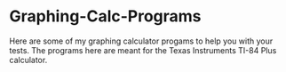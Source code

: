 # Graphing-Calc-Programs
Here are some of my graphing calculator progams to help you with your tests. The programs here are meant for the Texas Instruments TI-84 Plus calculator.
